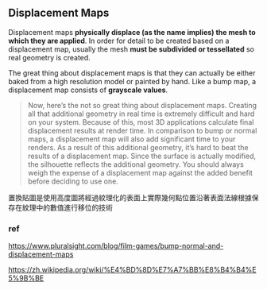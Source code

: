## Displacement Maps

Displacement maps **physically displace (as the name implies) the mesh to which they are applied**. In order for detail to be created based on a displacement map, usually the mesh **must be subdivided or tessellated** so real geometry is created. 

The great thing about displacement maps is that they can actually be either baked from a high resolution model or painted by hand. Like a bump map, a displacement map consists of **grayscale values**.


> Now, here’s the not so great thing about displacement maps. Creating all that additional geometry in real time is extremely difficult and hard on your system. Because of this, most 3D applications calculate final displacement results at render time. 
> In comparison to bump or normal maps, a displacement map will also add significant time to your renders. As a result of this additional geometry, it’s hard to beat the results of a displacement map. Since the surface is actually modified, the silhouette reflects the additional geometry. You should always weigh the expense of a displacement map against the added benefit before deciding to use one.

置換貼圖是使用高度圖將經過紋理化的表面上實際幾何點位置沿著表面法線根據保存在紋理中的數值進行移位的技術


### ref 
https://www.pluralsight.com/blog/film-games/bump-normal-and-displacement-maps

https://zh.wikipedia.org/wiki/%E4%BD%8D%E7%A7%BB%E8%B4%B4%E5%9B%BE


